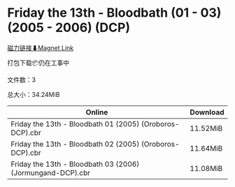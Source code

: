 # Friday the 13th - Bloodbath (01 - 03) (2005 - 2006) (DCP)

[磁力链接⬇Magnet Link](magnet:?xt=urn:btih:ac37748ccdbd3da528c2ad7f732f14f2c8bfbd8b&dn=Friday%20the%2013th%20-%20Bloodbath%20%2801%20-%2003%29%20%282005%20-%202006%29%20%28DCP%29)

打包下载📦仍在工事中

文件数：3

总大小：34.24MiB

Online | Download
--- | ---
Friday the 13th - Bloodbath 01 (2005) (Oroboros-DCP).cbr | 11.52MiB
Friday the 13th - Bloodbath 02 (2005) (Oroboros-DCP).cbr | 11.64MiB
Friday the 13th - Bloodbath 03 (2006) (Jormungand-DCP).cbr | 11.08MiB